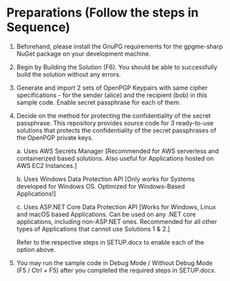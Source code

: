 Preparations (Follow the steps in Sequence)
===========================================

1. Beforehand, please install the GnuPG requirements for the gpgme-sharp NuGet package on your development machine. 

2. Begin by Building the Solution (F6). You should be able to successfully build the solution without any errors.

3. Generate and import 2 sets of OpenPGP Keypairs with same cipher specifications - for the sender (alice) and the recipient (bob) in this sample code. Enable secret passphrase for each of them. 

4. Decide on the method for protecting the confidentiality of the secret passphrase. 
   This repository provides source code for 3 ready-to-use solutions that protects the confidentiality of the secret passphrases of the OpenPGP private keys.

     a.	Uses AWS Secrets Manager [Recommended for AWS serverless and containerized based solutions. Also useful for Applications hosted on AWS EC2 Instances.]

     b.	Uses Windows Data Protection API [Only works for Systems developed for Windows OS. Optimized for Windows-Based Applications!]

     c.	Uses ASP.NET Core Data Protection API [Works for Windows, Linux and macOS based Applications. Can be used on any .NET core applications, including non-ASP.NET ones. Recommended for all other types of Applications that cannot use Solutions 1 & 2.]
   
   Refer to the respective steps in SETUP.docx to enable each of the option above. 

5. You may run the sample code in Debug Mode / Without Debug Mode (F5 / Ctrl + F5) after you completed the required steps in SETUP.docx. 